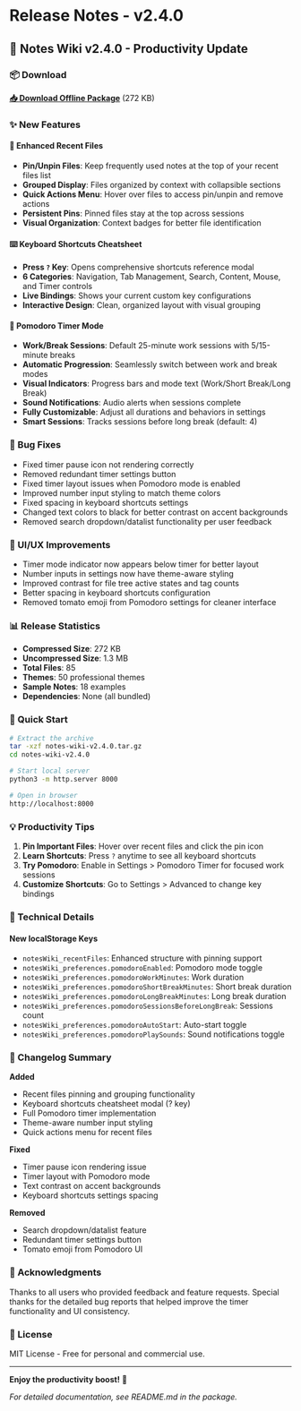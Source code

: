 # Release Notes - v2.4.0

## 🎉 Notes Wiki v2.4.0 - Productivity Update

### 📦 Download

**[📥 Download Offline Package](https://github.com/yourusername/notes-wiki/releases/download/v2.4.0/notes-wiki-v2.4.0.tar.gz)** (272 KB)

### ✨ New Features

#### 📌 Enhanced Recent Files
- **Pin/Unpin Files**: Keep frequently used notes at the top of your recent files list
- **Grouped Display**: Files organized by context with collapsible sections
- **Quick Actions Menu**: Hover over files to access pin/unpin and remove actions
- **Persistent Pins**: Pinned files stay at the top across sessions
- **Visual Organization**: Context badges for better file identification

#### ⌨️ Keyboard Shortcuts Cheatsheet
- **Press `?` Key**: Opens comprehensive shortcuts reference modal
- **6 Categories**: Navigation, Tab Management, Search, Content, Mouse, and Timer controls
- **Live Bindings**: Shows your current custom key configurations
- **Interactive Design**: Clean, organized layout with visual grouping

#### 🍅 Pomodoro Timer Mode
- **Work/Break Sessions**: Default 25-minute work sessions with 5/15-minute breaks
- **Automatic Progression**: Seamlessly switch between work and break modes
- **Visual Indicators**: Progress bars and mode text (Work/Short Break/Long Break)
- **Sound Notifications**: Audio alerts when sessions complete
- **Fully Customizable**: Adjust all durations and behaviors in settings
- **Smart Sessions**: Tracks sessions before long break (default: 4)

### 🐛 Bug Fixes
- Fixed timer pause icon not rendering correctly
- Removed redundant timer settings button
- Fixed timer layout issues when Pomodoro mode is enabled
- Improved number input styling to match theme colors
- Fixed spacing in keyboard shortcuts settings
- Changed text colors to black for better contrast on accent backgrounds
- Removed search dropdown/datalist functionality per user feedback

### 🎨 UI/UX Improvements
- Timer mode indicator now appears below timer for better layout
- Number inputs in settings now have theme-aware styling
- Improved contrast for file tree active states and tag counts
- Better spacing in keyboard shortcuts configuration
- Removed tomato emoji from Pomodoro settings for cleaner interface

### 📊 Release Statistics
- **Compressed Size**: 272 KB
- **Uncompressed Size**: 1.3 MB  
- **Total Files**: 85
- **Themes**: 50 professional themes
- **Sample Notes**: 18 examples
- **Dependencies**: None (all bundled)

### 🚀 Quick Start

```bash
# Extract the archive
tar -xzf notes-wiki-v2.4.0.tar.gz
cd notes-wiki-v2.4.0

# Start local server
python3 -m http.server 8000

# Open in browser
http://localhost:8000
```

### 💡 Productivity Tips

1. **Pin Important Files**: Hover over recent files and click the pin icon
2. **Learn Shortcuts**: Press `?` anytime to see all keyboard shortcuts
3. **Try Pomodoro**: Enable in Settings > Pomodoro Timer for focused work sessions
4. **Customize Shortcuts**: Go to Settings > Advanced to change key bindings

### 🔧 Technical Details

#### New localStorage Keys
- `notesWiki_recentFiles`: Enhanced structure with pinning support
- `notesWiki_preferences.pomodoroEnabled`: Pomodoro mode toggle
- `notesWiki_preferences.pomodoroWorkMinutes`: Work duration
- `notesWiki_preferences.pomodoroShortBreakMinutes`: Short break duration
- `notesWiki_preferences.pomodoroLongBreakMinutes`: Long break duration
- `notesWiki_preferences.pomodoroSessionsBeforeLongBreak`: Sessions count
- `notesWiki_preferences.pomodoroAutoStart`: Auto-start toggle
- `notesWiki_preferences.pomodoroPlaySounds`: Sound notifications toggle

### 📝 Changelog Summary

**Added**
- Recent files pinning and grouping functionality
- Keyboard shortcuts cheatsheet modal (? key)
- Full Pomodoro timer implementation
- Theme-aware number input styling
- Quick actions menu for recent files

**Fixed**
- Timer pause icon rendering issue
- Timer layout with Pomodoro mode
- Text contrast on accent backgrounds
- Keyboard shortcuts settings spacing

**Removed**
- Search dropdown/datalist feature
- Redundant timer settings button
- Tomato emoji from Pomodoro UI

### 🙏 Acknowledgments

Thanks to all users who provided feedback and feature requests. Special thanks for the detailed bug reports that helped improve the timer functionality and UI consistency.

### 📄 License

MIT License - Free for personal and commercial use.

---

**Enjoy the productivity boost!** 🚀

*For detailed documentation, see README.md in the package.*